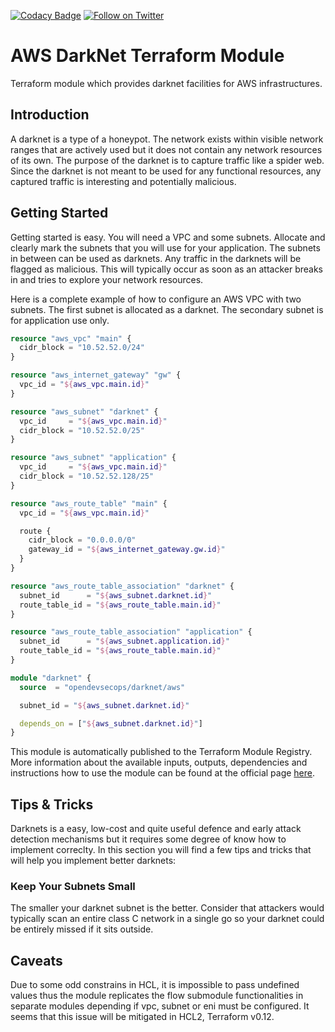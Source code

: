 [![Codacy Badge](https://api.codacy.com/project/badge/Grade/38c901d1e0b64b8e8fa7d44241763d3d)](https://www.codacy.com/app/OpenDevSecOps/terraform-aws-darknet?utm_source=github.com&amp;utm_medium=referral&amp;utm_content=opendevsecops/terraform-aws-darknet&amp;utm_campaign=Badge_Grade)
[![Follow on Twitter](https://img.shields.io/twitter/follow/opendevsecops.svg?logo=twitter)](https://twitter.com/opendevsecops)

# AWS DarkNet Terraform Module

Terraform module which provides darknet facilities for AWS infrastructures.

## Introduction

A darknet is a type of a honeypot. The network exists within visible network ranges that are actively used but it does not contain any network resources of its own. The purpose of the darknet is to capture traffic like a spider web. Since the darknet is not meant to be used for any functional resources, any captured traffic is interesting and potentially malicious.

## Getting Started

Getting started is easy. You will need a VPC and some subnets. Allocate and clearly mark the subnets that you will use for your application. The subnets in between can be used as darknets. Any traffic in the darknets will be flagged as malicious. This will typically occur as soon as an attacker breaks in and tries to explore your network resources.

Here is a complete example of how to configure an AWS VPC with two subnets. The first subnet is allocated as a darknet. The secondary subnet is for application use only.

```terraform
resource "aws_vpc" "main" {
  cidr_block = "10.52.52.0/24"
}

resource "aws_internet_gateway" "gw" {
  vpc_id = "${aws_vpc.main.id}"
}

resource "aws_subnet" "darknet" {
  vpc_id     = "${aws_vpc.main.id}"
  cidr_block = "10.52.52.0/25"
}

resource "aws_subnet" "application" {
  vpc_id     = "${aws_vpc.main.id}"
  cidr_block = "10.52.52.128/25"
}

resource "aws_route_table" "main" {
  vpc_id = "${aws_vpc.main.id}"

  route {
    cidr_block = "0.0.0.0/0"
    gateway_id = "${aws_internet_gateway.gw.id}"
  }
}

resource "aws_route_table_association" "darknet" {
  subnet_id      = "${aws_subnet.darknet.id}"
  route_table_id = "${aws_route_table.main.id}"
}

resource "aws_route_table_association" "application" {
  subnet_id      = "${aws_subnet.application.id}"
  route_table_id = "${aws_route_table.main.id}"
}

module "darknet" {
  source  = "opendevsecops/darknet/aws"

  subnet_id = "${aws_subnet.darknet.id}"

  depends_on = ["${aws_subnet.darknet.id}"]
}
```

This module is automatically published to the Terraform Module Registry. More information about the available inputs, outputs, dependencies and instructions how to use the module can be found at the official page [here](https://registry.terraform.io/modules/opendevsecops/darkweb).

## Tips & Tricks

Darknets is a easy, low-cost and quite useful defence and early attack detection mechanisms but it requires some degree of know how to implement correclty. In this section you will find a few tips and tricks that will help you implement better darknets:

### Keep Your Subnets Small

The smaller your darknet subnet is the better. Consider that attackers would typically scan an entire class C network in a single go so your darknet could be entirely missed if it sits outside.

## Caveats

Due to some odd constrains in HCL, it is impossible to pass undefined values thus the module replicates the flow submodule functionalities in separate modules depending if vpc, subnet or eni must be configured. It seems that this issue will be mitigated in HCL2, Terraform v0.12.
